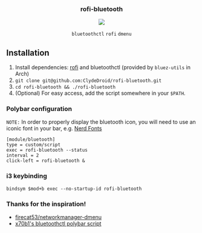 <div align="center">
<h3>rofi-bluetooth</h3>
<img src="https://github.com/ClydeDroid/rofi-bluetooth/raw/master/.meta/menu.gif">

`bluetoothctl` `rofi` `dmenu`

</div>

## Installation

1. Install dependencies: [rofi](https://github.com/davatorium/rofi) and bluetoothctl (provided by `bluez-utils` in Arch)
1. `git clone git@github.com:ClydeDroid/rofi-bluetooth.git`
1. `cd rofi-bluetooth && ./rofi-bluetooth`
1. (Optional) For easy access, add the script somewhere in your `$PATH`.

### Polybar configuration

`NOTE:` In order to properly display the bluetooth icon, you will need to use an iconic font in your bar, e.g. [Nerd Fonts](https://github.com/ryanoasis/nerd-fonts)

```
[module/bluetooth]
type = custom/script
exec = rofi-bluetooth --status
interval = 2
click-left = rofi-bluetooth &
```

### i3 keybinding

```
bindsym $mod+b exec --no-startup-id rofi-bluetooth
```

### Thanks for the inspiration!

- [firecat53/networkmanager-dmenu](https://github.com/firecat53/networkmanager-dmenu)
- [x70b1's bluetoothctl polybar script](https://github.com/polybar/polybar-scripts/tree/master/polybar-scripts/system-bluetooth-bluetoothctl)
